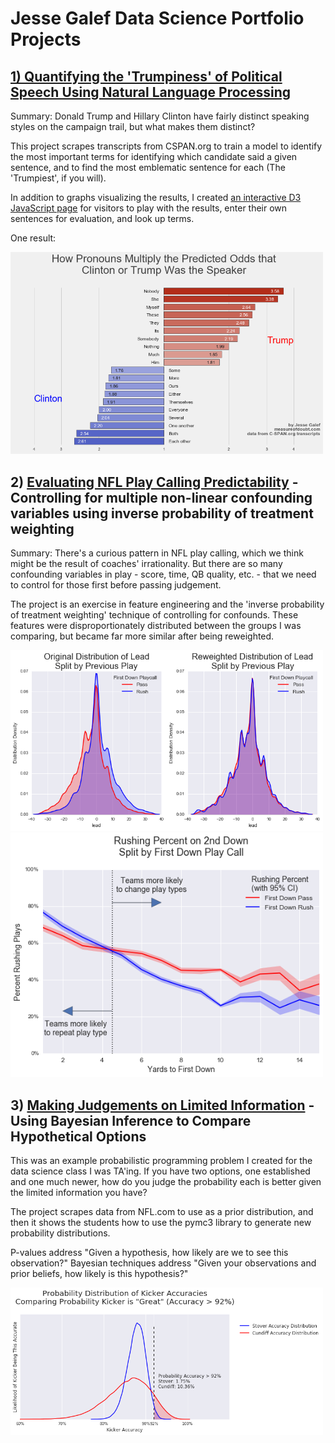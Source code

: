 # Jesse Galef Data Science Portfolio Projects


## [1) Quantifying the 'Trumpiness' of Political Speech Using Natural Language Processing](https://github.com/JesseGalef/Portfolio/tree/master/Trumpiest_Sentences)

Summary: Donald Trump and Hillary Clinton have fairly distinct speaking styles on the campaign trail, but what makes them distinct? 

This project scrapes transcripts from CSPAN.org to train a model to identify the most important terms for identifying which candidate said a given sentence, and to find the most emblematic sentence for each (The 'Trumpiest', if you will).

In addition to graphs visualizing the results, I created [an interactive D3 JavaScript page](https://rawgit.com/jessegalef/TrumpiestSentences/master/interactive.html) for visitors to play with the results, enter their own sentences for evaluation, and look up terms.

One result:

<img src='Trumpiest_Sentences/assets/widerPronouns.png' width='500' />

## 2) [Evaluating NFL Play Calling Predictability](https://github.com/JesseGalef/Portfolio/tree/master/NFL_Playcalling) - Controlling for multiple non-linear confounding variables using inverse probability of treatment weighting

Summary: There's a curious pattern in NFL play calling, which we think might be the result of coaches' irrationality. But there are so many confounding variables in play - score, time, QB quality, etc. - that we need to control for those first before passing judgement.

The project is an exercise in feature engineering and the 'inverse probability of treatment weighting' technique of controlling for confounds. These features were disproportionately distributed between the groups I was comparing, but became far more similar after being reweighted.

<img src='NFL_Playcalling/data/Lead_distribution_split.png' width='500' />

<img src='NFL_Playcalling/data/all_yards_playcalling.png' width='500' />

## 3) [Making Judgements on Limited Information](https://github.com/JesseGalef/Portfolio/tree/master/Bayesian_Inference_pymc3_NFL_kickers) - Using Bayesian Inference to Compare Hypothetical Options

This was an example probabilistic programming problem I created for the data science class I was TA'ing. If you have two options, one established and one much newer, how do you judge the probability each is better given the limited information you have?

The project scrapes data from NFL.com to use as a prior distribution, and then it shows the students how to use the pymc3 library to generate new probability distributions.

P-values address "Given a hypothesis, how likely are we to see this observation?" Bayesian techniques address "Given your observations and prior beliefs, how likely is this hypothesis?"

<img src='Bayesian_Inference_pymc3_NFL_kickers/assets/AccuracyProbabilityDistributions_92.png' width='500' />
